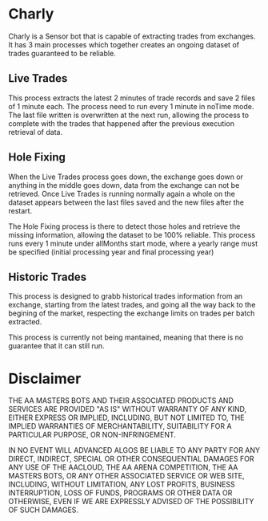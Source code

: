 # Charly

Charly is a Sensor bot that is capable of extracting trades from exchanges. It has 3 main processes which together creates an ongoing dataset of trades guaranteed to be reliable.

## Live Trades

This process extracts the latest 2 minutes of trade records and save 2 files of 1 minute each. The process need to run every 1 minute in noTime mode. The last file written is overwritten at the next run, allowing the process to complete with the trades that happened after the previous execution retrieval of data. 

## Hole Fixing

When the Live Trades process goes down, the exchange goes down or anything in the middle goes down, data from the exchange can not be retrieved. Once Live Trades is running normally again a whole on the dataset appears between the last files saved and the new files after the restart.

The Hole Fixing process is there to detect those holes and retrieve the missing information, allowing the dataset to be 100% reliable. This process runs every 1 minute under allMonths start mode, where a yearly range must be specified (initial processing year and final processing year)

## Historic Trades

This process is designed to grabb historical trades information from an exchange, starting from the latest trades, and going all the way back to the begining of the market, respecting the exchange limits on trades per batch extracted.

This process is currently not being mantained, meaning that there is no guarantee that it can still run.

# Disclaimer

THE AA MASTERS BOTS AND THEIR ASSOCIATED PRODUCTS AND SERVICES ARE PROVIDED "AS IS" WITHOUT WARRANTY OF ANY KIND, EITHER EXPRESS OR IMPLIED, INCLUDING, BUT NOT LIMITED TO, THE IMPLIED WARRANTIES OF MERCHANTABILITY, SUITABILITY FOR A PARTICULAR PURPOSE, OR NON-INFRINGEMENT.

IN NO EVENT WILL ADVANCED ALGOS BE LIABLE TO ANY PARTY FOR ANY DIRECT, INDIRECT, SPECIAL OR OTHER CONSEQUENTIAL DAMAGES FOR ANY USE OF THE AACLOUD, THE AA ARENA COMPETITION, THE AA MASTERS BOTS, OR ANY OTHER ASSOCIATED SERVICE OR WEB SITE, INCLUDING, WITHOUT LIMITATION, ANY LOST PROFITS, BUSINESS INTERRUPTION, LOSS OF FUNDS, PROGRAMS OR OTHER DATA OR OTHERWISE, EVEN IF WE ARE EXPRESSLY ADVISED OF THE POSSIBILITY OF SUCH DAMAGES.
